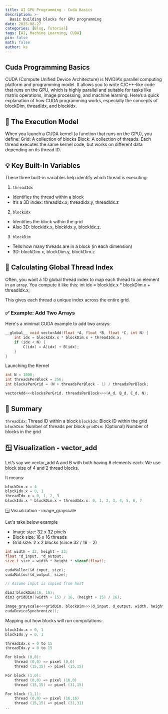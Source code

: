```yaml
---
title: AI GPU Programming - Cuda Basics
description: >-
  Basic building blocks for GPU programming
date: 2025-08-27
categories: [Blog, Tutorial]
tags: [AI, Machine Learning, CUDA]
pin: false
math: false
author: ks
---
```


## Cuda Programming Basics

CUDA (Compute Unified Device Architecture) is NVIDIA’s parallel computing platform and programming model. It allows you to write C/C++-like code that runs on the GPU, which is highly parallel and suitable for tasks like matrix operations, image processing, and machine learning.
Here’s a quick explanation of how CUDA programming works, especially the concepts of blockDim, threadIdx, and blockIdx.

## 🧠 The Execution Model

When you launch a CUDA kernel (a function that runs on the GPU), you define:
Grid: A collection of blocks
Block: A collection of threads.
Each thread executes the same kernel code, but works on different data depending on its thread ID.

## 💡 Key Built-In Variables

These three built-in variables help identify which thread is executing:
1. `threadIdx`
* Identifies the thread within a block
* It’s a 3D index: threadIdx.x, threadIdx.y, threadIdx.z

2. `blockIdx`
* Identifies the block within the grid
* Also 3D: blockIdx.x, blockIdx.y, blockIdx.z.

3. `blockDim`
* Tells how many threads are in a block (in each dimension)
* 3D: blockDim.x, blockDim.y, blockDim.z



## 🧮 Calculating Global Thread Index
Often, you want a 1D global thread index to map each thread to an element in an array. You compute it like this:
int idx = blockIdx.x * blockDim.x + threadIdx.x;

This gives each thread a unique index across the entire grid.

### ✅ Example: Add Two Arrays
Here's a minimal CUDA example to add two arrays:

```c
__global__ void vectorAdd(float *A, float *B, float *C, int N) {
    int idx = blockIdx.x * blockDim.x + threadIdx.x;
    if (idx < N) {
        C[idx] = A[idx] + B[idx];
    }
}
```

Launching the Kernel

```c
int N = 1000;
int threadsPerBlock = 256;
int blocksPerGrid = (N + threadsPerBlock - 1) / threadsPerBlock;

vectorAdd<<<blocksPerGrid, threadsPerBlock>>>(A_d, B_d, C_d, N);
```


## 🔁 Summary
`threadIdx`: Thread ID within a block
`blockIdx`: Block ID within the grid
`blockDim`: Number of threads per block
`gridDim`: (Optional) Number of blocks in the grid

##  🪟 Visualization - vector_add
Let’s say we vector_add A and B with both having 8 elements each. We use block size of 4 and 2 thread blocks. 

It means: 

```c
blockDim.x = 4
blockIdx.x = 0, 1
threadIdx.x = 0, 1, 2, 3
blockIdx.x * blockDim.x + threadIdx.x: 0, 1, 2, 3, 4, 5, 6, 7
```

🪟 Visualization - image_grayscale

Let's take below example

* Image size: 32 x 32 pixels
* Block size: 16 x 16 threads
* Grid size: 2 x 2 blocks (since 32 / 16 = 2)


```c
int width = 32, height = 32;
float *d_input, *d_output;
size_t size = width * height * sizeof(float);

cudaMalloc(&d_input, size);
cudaMalloc(&d_output, size);

// Assume input is copied from host

dim3 blockDim(16, 16);
dim3 gridDim((width + 15) / 16, (height + 15) / 16);

image_grayscale<<<gridDim, blockDim>>>(d_input, d_output, width, height);
cudaDeviceSynchronize();
```

Mapping out how blocks will run computations:

```c
blockIdx.x = 0, 1
blockIdx.y = 0, 1

threadIdx.x = 0 to 15
threadIdx.y = 0 to 15

For block (0,0):
    thread (0,0) => pixel (0,0)
    thread (15,15) => pixel (15,15)

For block (1,0):
    thread (0,0) => pixel (16,0)
    thread (15,15) => pixel (31,15)

For block (1,1):
    thread (0,0) => pixel (16,16)
    thread (15,15) => pixel (31,31)
..
```





